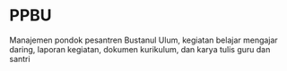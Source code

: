 # PPBU
Manajemen pondok pesantren Bustanul Ulum, kegiatan belajar mengajar daring, laporan kegiatan, dokumen kurikulum, dan karya tulis guru dan santri 
